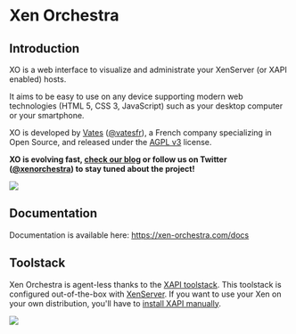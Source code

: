# Xen Orchestra

## Introduction

XO is a web interface to visualize and administrate your XenServer (or XAPI enabled) hosts.

It aims to be easy to use on any device supporting modern web technologies (HTML 5, CSS 3, JavaScript) such as your desktop computer or your smartphone.

XO is developed by [Vates](https://vates.fr) ([@vatesfr](https://twitter.com/vatesfr)), a French company specializing in Open Source, and released under the [AGPL v3](http://www.gnu.org/licenses/agpl-3.0-standalone.html) license.


__XO is evolving fast, [check our blog](https://xen-orchestra.com/blog) or follow us on Twitter ([@xenorchestra](https://twitter.com/xenorchestra)) to stay tuned about the project!__


![](https://pbs.twimg.com/profile_images/601775622675898368/xWbbafyO_400x400.png)

## Documentation

Documentation is available here: https://xen-orchestra.com/docs

## Toolstack

Xen Orchestra is agent-less thanks to the [XAPI toolstack](http://wiki.xen.org/wiki/Choice_of_Toolstacks). This toolstack is configured out-of-the-box with [XenServer](http://xenserver.org). If you want to use your Xen on your own distribution, you'll have to [install XAPI manually](https://github.com/xenserver/buildroot).

![](http://wiki.xen.org/mediawiki/images/c/c5/ToolStacks.png)
